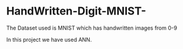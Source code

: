 # HandWritten-Digit-MNIST-

The Dataset used is MNIST which has handwritten images from 0-9

In this project we have used ANN.
